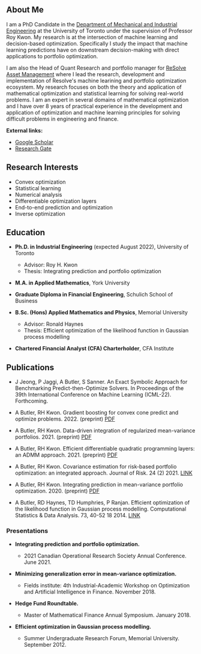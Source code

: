 ## About Me
I am a PhD Candidate in the [Department of Mechanical and Industrial Engineering](https://www.mie.utoronto.ca/) at the University of Toronto under the supervision of Professor Roy Kwon. My research is at the intersection of machine learning and decision-based optimization. Specifically I study the impact that machine learning predictions have on downstream decision-making with direct applications to portfolio optimization.

I am also the Head of Quant Research and portfolio manager for [ReSolve Asset Management](https://investresolve.com/) where I lead the research, development and implementation of Resolve's machine learining and portfolio optimization ecosystem. My research focuses on both the theory and application of mathematical optimization and statistical learning for solving real-world problems. I am an expert in several domains of mathematical optimization and I have over 8 years of practical experience in the development and application of optimization and machine learning principles for solving difficult problems in engineering and finance. 

**External links:**

 - [Google Scholar](https://scholar.google.com/citations?user=Wzs3v78AAAAJ&hl=en)
 - [Research Gate](https://www.researchgate.net/profile/Andrew-Butler-24)


## Research Interests
- Convex optimization
- Statistical learning
- Numerical analysis
- Differentiable optimization layers
- End-to-end prediction and optimization
- Inverse optimization 

## Education
- **Ph.D. in Industrial Engineering** (expected August 2022), University of Toronto 
    - Advisor: Roy H. Kwon 
    - Thesis: Integrating prediction and portfolio optimization

- **M.A. in Applied Mathematics**, York University 

- **Graduate Diploma in Financial Engineering**, Schulich School of Business

- **B.Sc. (Hons) Applied Mathematics and Physics**, Memorial University 
    - Advisor: Ronald Haynes
    - Thesis: Efficient optimization of the likelihood function in Gaussian process modelling

- **Chartered Financial Analyst (CFA) Charterholder**, CFA Institute

## Publications

- J Jeong, P Jaggi, A Butler, S Sanner. An Exact Symbolic Approach for Benchmarking Predict-then-Optimize Solvers. In Proceedings of the 39th International Conference on Machine Learning (ICML-22). Forthcoming.

- A Butler, RH Kwon. Gradient boosting for convex cone predict and optimize problems. 2022. (preprint) [PDF](https://arxiv.org/pdf/2204.06895.pdf)

- A Butler, RH Kwon. Data-driven integration of regularized mean-variance portfolios.	2021. (preprint) [PDF](https://arxiv.org/pdf/2112.07016.pdf)

- A Butler, RH Kwon. Efficient differentiable quadratic programming layers: an ADMM approach. 2021. (preprint) [PDF](https://arxiv.org/pdf/2112.07464.pdf) 

- A Butler, RH Kwon. Covariance estimation for risk-based portfolio optimization: an integrated approach. Journal of Risk. 24 (2)	2021. [LINK](https://www.risk.net/journal-of-risk/7905781/covariance-estimation-for-risk-based-portfolio-optimization-an-integrated-approach) 

-  A Butler, RH Kwon. Integrating prediction in mean-variance portfolio optimization. 2020. (preprint) [PDF](https://arxiv.org/pdf/2102.09287.pdf) 

- A Butler, RD Haynes, TD Humphries, P Ranjan. Efficient optimization of the likelihood function in Gaussian process modelling. Computational Statistics & Data Analysis. 73, 40-52	18	2014. [LINK](https://www.sciencedirect.com/science/article/abs/pii/S0167947313004556) 


### Presentations

- **Integrating prediction and portfolio optimization.** 
    - 2021 Canadian Operational Research Society Annual Conference. June 2021.

- **Minimizing generalization error in mean-variance optimization.**
    -  Fields institute: 4th Industrial-Academic Workshop on Optimization and Artificial Intelligence in Finance. November 2018.

- **Hedge Fund Roundtable.**
    -  Master of Mathematical Finance Annual Symposium. January 2018.
 
- **Efficient optimization in Gaussian process modelling.**
    -  Summer Undergraduate Research Forum, Memorial University. September 2012.


